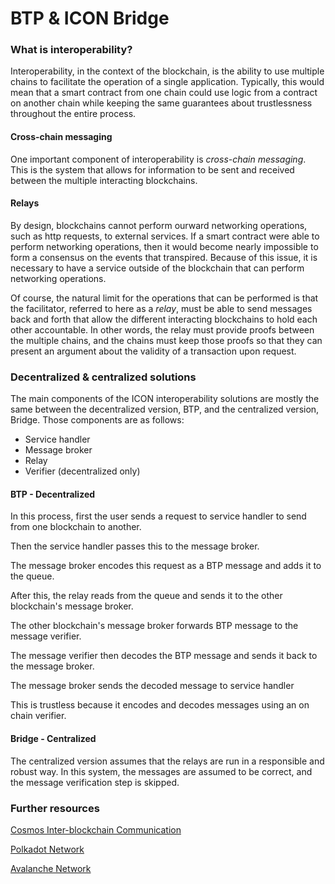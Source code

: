 # BTP & ICON Bridge

### What is interoperability?

Interoperability, in the context of the blockchain, is the ability to use multiple chains to facilitate the operation of a single application. Typically, this would mean that a smart contract from one chain could use logic from a contract on another chain while keeping the same guarantees about trustlessness throughout the entire process.

#### Cross-chain messaging

One important component of interoperability is _cross-chain messaging_. This is the system that allows for information to be sent and received between the multiple interacting blockchains.

#### Relays

By design, blockchains cannot perform ourward networking operations, such as http requests, to external services. If a smart contract were able to perform networking operations, then it would become nearly impossible to form a consensus on the events that transpired. Because of this issue, it is necessary to have a service outside of the blockchain that can perform networking operations.

Of course, the natural limit for the operations that can be performed is that the facilitator, referred to here as a _relay_, must be able to send messages back and forth that allow the different interacting blockchains to hold each other accountable. In other words, the relay must provide proofs between the multiple chains, and the chains must keep those proofs so that they can present an argument about the validity of a transaction upon request.

### Decentralized & centralized solutions

The main components of the ICON interoperability solutions are mostly the same between the decentralized version, BTP, and the centralized version, Bridge. Those components are as follows:

* Service handler
* Message broker
* Relay
* Verifier (decentralized only)

#### BTP - Decentralized

In this process, first the user sends a request to service handler to send from one blockchain to another.

Then the service handler passes this to the message broker.

The message broker encodes this request as a BTP message and adds it to the queue.

After this, the relay reads from the queue and sends it to the other blockchain's message broker.&#x20;

The other blockchain's message broker forwards BTP message to the message verifier.

The message verifier then decodes the BTP message and sends it back to the message broker.

The message broker sends the decoded message to service handler

This is trustless because it encodes and decodes messages using an on chain verifier.&#x20;

#### Bridge - Centralized

The centralized version assumes that the relays are run in a responsible and robust way. In this system, the messages are assumed to be correct, and the message verification step is skipped.

### Further resources

[Cosmos Inter-blockchain Communication](https://ibcprotocol.org)

[Polkadot Network](https://polkadot.network/technology/)

[Avalanche Network](https://www.avax.network)
